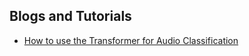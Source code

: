 ## Blogs and Tutorials

* [How to use the Transformer for Audio Classification](https://codeburst.io/how-to-use-transformer-for-audio-classification-5f4bc0d0c1f0)